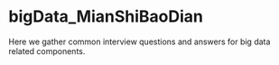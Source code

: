 # bigData_MianShiBaoDian
Here we gather common interview questions and answers for big data related components.
